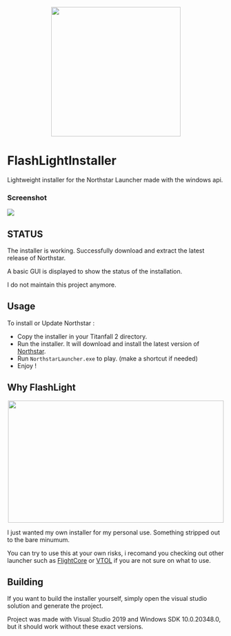 <p align="center">
  <img width="300" height="300" src="https://media.discordapp.net/attachments/1102373220121845880/1114093331845222440/flashlight_ns_final.png">
</p>

# FlashLightInstaller

Lightweight installer for the Northstar Launcher made with the windows api.

### Screenshot

![](https://cdn.discordapp.com/attachments/693148866001764372/1121139333982859324/5cnEeIv.png)

## STATUS

The installer is working. Successfully download and extract the latest release of Northstar.

A basic GUI is displayed to show the status of the installation.

I do not maintain this project anymore.

## Usage

To install or Update Northstar :

- Copy the installer in your Titanfall 2 directory.
- Run the installer. It will download and install the latest version of [Northstar](https://github.com/R2Northstar/Northstar).
- Run `NorthstarLauncher.exe` to play. (make a shortcut if needed)
- Enjoy !

## Why FlashLight

<p align="center">
  <img width="500" height="283" src="https://imgs.xkcd.com/comics/standards.png">
</p>

I just wanted my own installer for my personal use. Something stripped out to the bare minumum.

You can try to use this at your own risks, i recomand you checking out other launcher such as [FlightCore](https://github.com/R2NorthstarTools/FlightCore) or [VTOL](https://github.com/R2NorthstarTools/VTOL) if you are not sure on what to use.

## Building

If you want to build the installer yourself, simply open the visual studio solution and generate the project.

Project was made with Visual Studio 2019 and Windows SDK 10.0.20348.0, but it should work without these exact versions.
